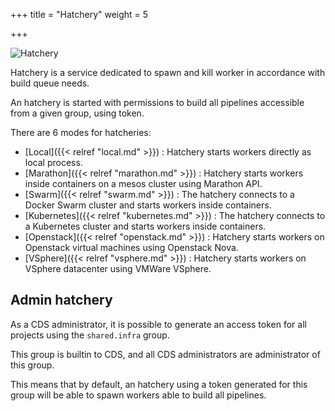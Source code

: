 +++
title = "Hatchery"
weight = 5

+++

![Hatchery](/images/hatchery.png)

Hatchery is a service dedicated to spawn and kill worker in accordance with build queue needs.

An hatchery is started with permissions to build all pipelines accessible from a given group, using token.

There are 6 modes for hatcheries:

 * [Local]({{< relref "local.md" >}}) : Hatchery starts workers directly as local process.
 * [Marathon]({{< relref "marathon.md" >}}) : Hatchery starts workers inside containers on a mesos cluster using Marathon API.
 * [Swarm]({{< relref "swarm.md" >}}) : The hatchery connects to a Docker Swarm cluster and starts workers inside containers.
 * [Kubernetes]({{< relref "kubernetes.md" >}}) : The hatchery connects to a Kubernetes cluster and starts workers inside containers.
 * [Openstack]({{< relref "openstack.md" >}}) : Hatchery starts workers on Openstack virtual machines using Openstack Nova.
 * [VSphere]({{< relref "vsphere.md" >}}) : Hatchery starts workers on VSphere datacenter using VMWare VSphere.


## Admin hatchery

As a CDS administrator, it is possible to generate an access token for all projects using the `shared.infra` group.

This group is builtin to CDS, and all CDS administrators are administrator of this group.

This means that by default, an hatchery using a token generated for this group will be able to spawn workers able to build all pipelines.
